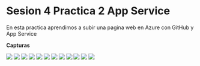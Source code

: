 # Sesion 4 Practica 2 App Service 

En esta practica aprendimos a subir una pagina web en Azure con GitHub y App Service

**Capturas**

![](images\01-home.png)
![](images\02-create.png)
![](images\03-dates.png)
![](images\03-dates2.png)
![](images\04-create.png)
![](images\05-complete.png)
![](images\06-web.png)
![](images\06-web2.png)
![](images\07-center.png)
![](images\08-conect.png)
![](images\09.png)
![](images\10.png)